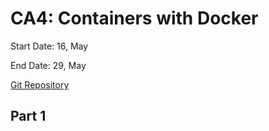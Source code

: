# CA4: Containers with Docker

Start Date: 16, May

End Date: 29, May

[Git Repository](https://github.com/SwitchQA/devops-23-24-JPE-1222637)

## Part 1
